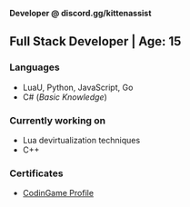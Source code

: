 **Developer @ discord.gg/kittenassist**

## **Full Stack Developer | Age: 15**

### **Languages**
- LuaU, Python, JavaScript, Go 
- C# (*Basic Knowledge*)

### **Currently working on**
- Lua devirtualization techniques
- C++

### **Certificates**
- [CodinGame Profile](https://www.codingame.com/profile/ccd6b967095787b4dccf520fa340e42d1284225)

